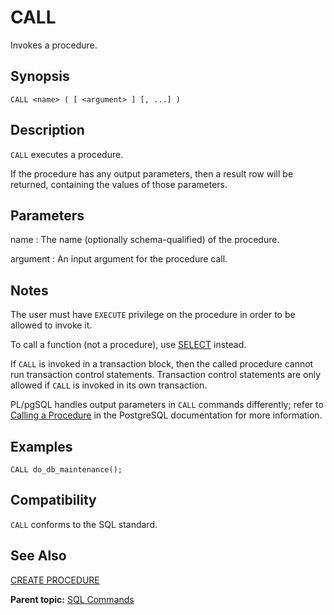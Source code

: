 # CALL 

Invokes a procedure.

## Synopsis 

``` {#sql_command_synopsis}
CALL <name> ( [ <argument> ] [, ...] )
```

## Description 

`CALL` executes a procedure.

If the procedure has any output parameters, then a result row will be returned, containing the values of those parameters.

## Parameters 

name
:   The name \(optionally schema-qualified\) of the procedure.

argument
:   An input argument for the procedure call.

## Notes

The user must have `EXECUTE` privilege on the procedure in order to be allowed to invoke it.

To call a function \(not a procedure\), use [SELECT](SELECT.html) instead.

If `CALL` is invoked in a transaction block, then the called procedure cannot run transaction control statements. Transaction control statements are only allowed if `CALL` is invoked in its own transaction.

PL/pgSQL handles output parameters in `CALL` commands differently; refer to [Calling a Procedure](https://www.postgresql.org/docs/12/plpgsql-control-structures.html#PLPGSQL-STATEMENTS-CALLING-PROCEDURE) in the PostgreSQL documentation for more information.

## Examples 

```
CALL do_db_maintenance();
```

## Compatibility 

`CALL` conforms to the SQL standard.

## See Also 

[CREATE PROCEDURE](CREATE_PROCEDURE.html)

**Parent topic:** [SQL Commands](../sql_commands/sql_ref.html)

